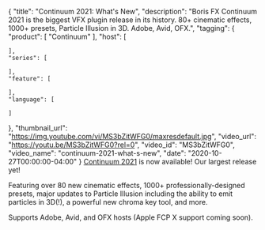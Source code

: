 {
  "title": "Continuum 2021: What's New",
  "description": "Boris FX Continuum 2021 is the biggest VFX plugin release in its history. 80+ cinematic effects, 1000+ presets, Particle Illusion in 3D. Adobe, Avid, OFX.",
  "tagging": {
    "product": [
      "Continuum"
    ],
    "host": [

    ],
    "series": [

    ],
    "feature": [

    ],
    "language": [

    ]
  },
  "thumbnail_url": "https://img.youtube.com/vi/MS3bZitWFG0/maxresdefault.jpg",
  "video_url": "https://youtu.be/MS3bZitWFG0?rel=0",
  "video_id": "MS3bZitWFG0",
  "video_name": "continuum-2021-what-s-new",
  "date": "2020-10-27T00:00:00-04:00"
}
[Continuum 2021](https://borisfx.com/products/continuum/?collection=continuum&product=continuum "Boris FX Continuum") is now available! Our largest release yet!

Featuring over 80 new cinematic effects, 1000+ professionally-designed presets, major updates to Particle Illusion including the ability to emit particles in 3D(!), a powerful new chroma key tool, and more.

Supports Adobe, Avid, and OFX hosts (Apple FCP X support coming soon).
